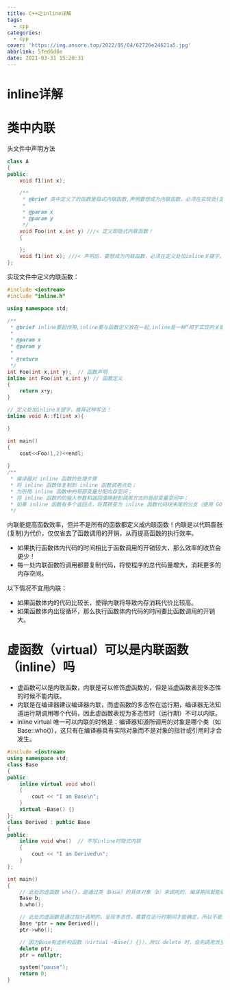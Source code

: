 ```yaml
---
title: C++之inline详解
tags:
  - cpp
categories:
  - cpp
cover: 'https://img.ansore.top/2022/05/04/62726e24621a5.jpg'
abbrlink: 5fed6d8e
date: 2021-03-31 15:20:31
---
```


# inline详解

# 类中内联

头文件中声明方法

```cpp
class A
{
public:
    void f1(int x); 

    /**
     * @brief 类中定义了的函数是隐式内联函数,声明要想成为内联函数，必须在实现处(定义处)加inline关键字。
     *
     * @param x
     * @param y
     */
    void Foo(int x,int y) ///< 定义即隐式内联函数！
    {

    };
    void f1(int x); ///< 声明后，要想成为内联函数，必须在定义处加inline关键字。  
};
```

实现文件中定义内联函数：

```cpp
#include <iostream>
#include "inline.h"

using namespace std;

/**
 * @brief inline要起作用,inline要与函数定义放在一起,inline是一种“用于实现的关键字,而不是用于声明的关键字”
 *
 * @param x
 * @param y
 *
 * @return 
 */
int Foo(int x,int y);  // 函数声明
inline int Foo(int x,int y) // 函数定义
{
    return x+y;
}

// 定义处加inline关键字，推荐这种写法！
inline void A::f1(int x){

}

int main()
{
    cout<<Foo(1,2)<<endl;

}
/**
 * 编译器对 inline 函数的处理步骤
 * 将 inline 函数体复制到 inline 函数调用点处；
 * 为所用 inline 函数中的局部变量分配内存空间；
 * 将 inline 函数的的输入参数和返回值映射到调用方法的局部变量空间中；
 * 如果 inline 函数有多个返回点，将其转变为 inline 函数代码块末尾的分支（使用 GOTO）。
 */
```

内联能提高函数效率，但并不是所有的函数都定义成内联函数！内联是以代码膨胀(复制)为代价，仅仅省去了函数调用的开销，从而提高函数的执行效率。

- 如果执行函数体内代码的时间相比于函数调用的开销较大，那么效率的收货会更少！
- 每一处内联函数的调用都要复制代码，将使程序的总代码量增大，消耗更多的内存空间。

以下情况不宜用内联：

- 如果函数体内的代码比较长，使得内联将导致内存消耗代价比较高。
- 如果函数体内出现循环，那么执行函数体内代码的时间要比函数调用的开销大。

# 虚函数（virtual）可以是内联函数（inline）吗

- 虚函数可以是内联函数，内联是可以修饰虚函数的，但是当虚函数表现多态性的时候不能内联。
- 内联是在编译器建议编译器内联，而虚函数的多态性在运行期，编译器无法知道运行期调用哪个代码，因此虚函数表现为多态性时（运行期）不可以内联。
- inline virtual 唯一可以内联的时候是：编译器知道所调用的对象是哪个类（如 Base::who()），这只有在编译器具有实际对象而不是对象的指针或引用时才会发生。

```cpp
#include <iostream>  
using namespace std;
class Base
{
public:
    inline virtual void who()
    {
        cout << "I am Base\n";
    }
    virtual ~Base() {}
};
class Derived : public Base
{
public:
    inline void who()  // 不写inline时隐式内联
    {
        cout << "I am Derived\n";
    }
};

int main()
{
    // 此处的虚函数 who()，是通过类（Base）的具体对象（b）来调用的，编译期间就能确定了，所以它可以是内联的，但最终是否内联取决于编译器。 
    Base b;
    b.who();

    // 此处的虚函数是通过指针调用的，呈现多态性，需要在运行时期间才能确定，所以不能为内联。  
    Base *ptr = new Derived();
    ptr->who();

    // 因为Base有虚析构函数（virtual ~Base() {}），所以 delete 时，会先调用派生类（Derived）析构函数，再调用基类（Base）析构函数，防止内存泄漏。
    delete ptr;
    ptr = nullptr;

    system("pause");
    return 0;
}
```
